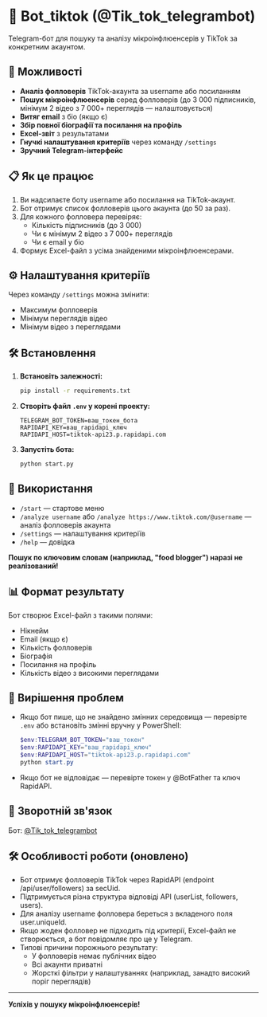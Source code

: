 # 🤖 Bot_tiktok (@Tik_tok_telegrambot)

Telegram-бот для пошуку та аналізу мікроінфлюенсерів у TikTok за конкретним акаунтом.

## 🚀 Можливості

- **Аналіз фолловерів** TikTok-акаунта за username або посиланням
- **Пошук мікроінфлюенсерів** серед фолловерів (до 3 000 підписників, мінімум 2 відео з 7 000+ переглядів — налаштовується)
- **Витяг email** з біо (якщо є)
- **Збір повної біографії та посилання на профіль**
- **Excel-звіт** з результатами
- **Гнучкі налаштування критеріїв** через команду `/settings`
- **Зручний Telegram-інтерфейс**

## 📋 Як це працює

1. Ви надсилаєте боту username або посилання на TikTok-акаунт.
2. Бот отримує список фолловерів цього акаунта (до 50 за раз).
3. Для кожного фолловера перевіряє:
   - Кількість підписників (до 3 000)
   - Чи є мінімум 2 відео з 7 000+ переглядів
   - Чи є email у біо
4. Формує Excel-файл з усіма знайденими мікроінфлюенсерами.

## ⚙️ Налаштування критеріїв

Через команду `/settings` можна змінити:
- Максимум фолловерів
- Мінімум переглядів відео
- Мінімум відео з переглядами

## 🛠 Встановлення

1. **Встановіть залежності:**
   ```bash
   pip install -r requirements.txt
   ```
2. **Створіть файл `.env` у корені проекту:**
   ```
   TELEGRAM_BOT_TOKEN=ваш_токен_бота
   RAPIDAPI_KEY=ваш_rapidapi_ключ
   RAPIDAPI_HOST=tiktok-api23.p.rapidapi.com
   ```
3. **Запустіть бота:**
   ```bash
   python start.py
   ```

## 📱 Використання

- `/start` — стартове меню
- `/analyze username` або `/analyze https://www.tiktok.com/@username` — аналіз фолловерів акаунта
- `/settings` — налаштування критеріїв
- `/help` — довідка

**Пошук по ключовим словам (наприклад, "food blogger") наразі не реалізований!**

## 📊 Формат результату

Бот створює Excel-файл з такими полями:
- Нікнейм
- Email (якщо є)
- Кількість фолловерів
- Біографія
- Посилання на профіль
- Кількість відео з високими переглядами

## 🐞 Вирішення проблем

- Якщо бот пише, що не знайдено змінних середовища — перевірте `.env` або встановіть змінні вручну у PowerShell:
  ```powershell
  $env:TELEGRAM_BOT_TOKEN="ваш_токен"
  $env:RAPIDAPI_KEY="ваш_rapidapi_ключ"
  $env:RAPIDAPI_HOST="tiktok-api23.p.rapidapi.com"
  python start.py
  ```
- Якщо бот не відповідає — перевірте токен у @BotFather та ключ RapidAPI.

## 📣 Зворотній зв'язок

Бот: [@Tik_tok_telegrambot](https://t.me/Tik_tok_telegrambot)

## 🛠 Особливості роботи (оновлено)

- Бот отримує фолловерів TikTok через RapidAPI (endpoint /api/user/followers) за secUid.
- Підтримується різна структура відповіді API (userList, followers, users).
- Для аналізу username фолловера береться з вкладеного поля user.uniqueId.
- Якщо жоден фолловер не підходить під критерії, Excel-файл не створюється, а бот повідомляє про це у Telegram.
- Типові причини порожнього результату:
  - У фолловерів немає публічних відео
  - Всі акаунти приватні
  - Жорсткі фільтри у налаштуваннях (наприклад, занадто високий поріг переглядів)

---

**Успіхів у пошуку мікроінфлюенсерів!** 